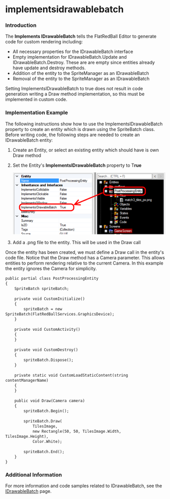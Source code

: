 # implementsidrawablebatch

### Introduction

The **Implements IDrawableBatch** tells the FlatRedBall Editor to generate code for custom rendering including:

* All necessary properties for the IDrawableBatch interface
* Empty implementation for IDrawableBatch.Update and IDrawableBatch.Destroy. These are are empty since entities already have update and destroy methods.
* Addition of the entity to the SpriteManager as an IDrawableBatch
* Removal of the entity to the SpriteManager as an IDrawableBatch

Setting ImplementsIDrawableBatch to true does not result in code generation writing a Draw method implementation, so this must be implemented in custom code.

### Implementation Example

The following instructions show how to use the ImplementsIDrawableBatch property to create an entity which is drawn using the SpriteBatch class. Before writing code, the following steps are needed to create an IDrawableBatch entity:

1. Create an Entity, or select an existing entity which should have is own Draw method
2.  Set the Entity's **ImplementsIDrawableBatch** property to T**rue**

    ![](../../media/2016-06-img_576b65577329a.png)
3. Add a .png file to the entity. This will be used in the Draw call

Once the entity has been created, we must define a Draw  call in the entity's code file. Notice that the Draw  method has a Camera  parameter. This allows entities to perform rendering relative to the current Camera. In this example the entity ignores the Camera for simplicity.

```lang:c#
public partial class PostProcessingEntity
{
    SpriteBatch spriteBatch;

    private void CustomInitialize()
    {
        spriteBatch = new SpriteBatch(FlatRedBallServices.GraphicsDevice);
    }

    private void CustomActivity()
    {
    }

    private void CustomDestroy()
    {
        spriteBatch.Dispose();
    }

    private static void CustomLoadStaticContent(string contentManagerName)
    {
    }

    public void Draw(Camera camera)
    {
        spriteBatch.Begin();

        spriteBatch.Draw(
            TilesImage, 
            new Rectangle(50, 50, TilesImage.Width, TilesImage.Height), 
            Color.White);

        spriteBatch.End();
    }
}
```

### Additional Information

For more information and code samples related to IDrawableBatch, see the [IDrawableBatch](../../documentation/api/flatredball/graphics/drawablebatch.md) page.

